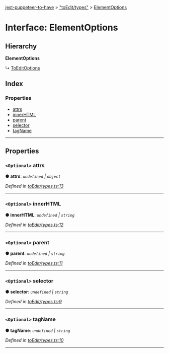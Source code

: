 [jest-puppeteer-to-have](../README.md) > ["toEdit/types"](../modules/_toedit_types_.md) > [ElementOptions](../interfaces/_toedit_types_.elementoptions.md)

# Interface: ElementOptions

## Hierarchy

**ElementOptions**

↳  [ToEditOptions](_toedit_types_.toeditoptions.md)

## Index

### Properties

* [attrs](_toedit_types_.elementoptions.md#attrs)
* [innerHTML](_toedit_types_.elementoptions.md#innerhtml)
* [parent](_toedit_types_.elementoptions.md#parent)
* [selector](_toedit_types_.elementoptions.md#selector)
* [tagName](_toedit_types_.elementoptions.md#tagname)

---

## Properties

<a id="attrs"></a>

### `<Optional>` attrs

**● attrs**: *`undefined` \| `object`*

*Defined in [toEdit/types.ts:13](https://github.com/cancerberoSgx/jest-puppeteer-to-have/blob/d35cf7c/src/toEdit/types.ts#L13)*

___
<a id="innerhtml"></a>

### `<Optional>` innerHTML

**● innerHTML**: *`undefined` \| `string`*

*Defined in [toEdit/types.ts:12](https://github.com/cancerberoSgx/jest-puppeteer-to-have/blob/d35cf7c/src/toEdit/types.ts#L12)*

___
<a id="parent"></a>

### `<Optional>` parent

**● parent**: *`undefined` \| `string`*

*Defined in [toEdit/types.ts:11](https://github.com/cancerberoSgx/jest-puppeteer-to-have/blob/d35cf7c/src/toEdit/types.ts#L11)*

___
<a id="selector"></a>

### `<Optional>` selector

**● selector**: *`undefined` \| `string`*

*Defined in [toEdit/types.ts:9](https://github.com/cancerberoSgx/jest-puppeteer-to-have/blob/d35cf7c/src/toEdit/types.ts#L9)*

___
<a id="tagname"></a>

### `<Optional>` tagName

**● tagName**: *`undefined` \| `string`*

*Defined in [toEdit/types.ts:10](https://github.com/cancerberoSgx/jest-puppeteer-to-have/blob/d35cf7c/src/toEdit/types.ts#L10)*

___

